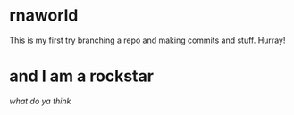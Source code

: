 # rnaworld
This is my first try branching a repo and making commits and stuff. Hurray!
# and I am a rockstar 
*what do ya think*